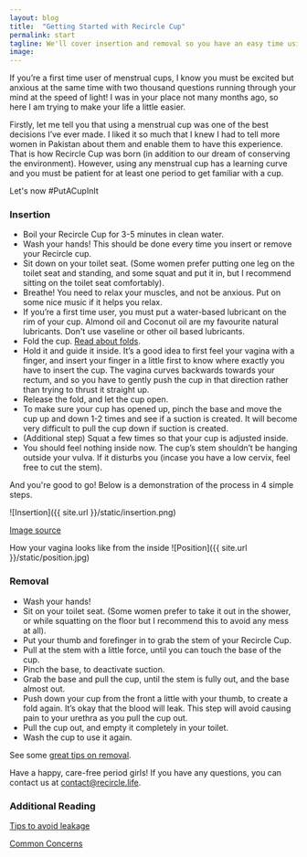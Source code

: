 ```yaml
---
layout: blog
title:  "Getting Started with Recircle Cup"
permalink: start
tagline: We'll cover insertion and removal so you have an easy time using your cup
image:
---
```


If you’re a first time user of menstrual cups, I know you must be excited but anxious at the same time with two thousand questions running through your mind at the speed of light! I was in your place not many months ago, so here I am trying to make your life a little easier.

Firstly, let me tell you that using a menstrual cup was one of the best decisions I’ve ever made. I liked it so much that I knew I had to tell more women in Pakistan about them and enable them to have this experience. That is how Recircle Cup was born (in addition to our dream of conserving the environment). However, using any menstrual cup has a learning curve and you must be patient for at least one period to get familiar with a cup.

Let's now #PutACupInIt


### Insertion

* Boil your Recircle Cup for 3-5 minutes in clean water.
* Wash your hands! This should be done every time you insert or remove your Recircle cup.
* Sit down on your toilet seat. (Some women prefer putting one leg on the toilet seat and standing, and some squat and put it in,  but I recommend sitting on the toilet seat comfortably).
* Breathe! You need to relax your muscles, and not be anxious. Put on some nice music if it helps you relax.
* If you’re a first time user, you must put a water-based lubricant on the rim of your cup. Almond oil and Coconut oil are my favourite natural lubricants. Don't use vaseline or other oil based lubricants.
* Fold the cup. [Read about folds](/folds).
* Hold it and guide it inside. It’s a good idea to first feel your vagina with a finger, and insert your finger in a little first to know where exactly you have to insert the cup. The vagina curves backwards towards your rectum, and so you have to gently push the cup in that direction rather than trying to thrust it straight up.
* Release the fold, and let the cup open.
* To make sure your cup has opened up, pinch the base and move the cup up and down 1-2 times and see if a suction is created. It will become very difficult to pull the cup down if suction is created.
* (Additional step) Squat a few times so that your cup is adjusted inside.
* You should feel nothing inside now. The cup’s stem shouldn’t be hanging outside your vulva. If it disturbs you (incase you have a low cervix, feel free to cut the stem).

And you're good to go! Below is a demonstration of the process in 4 simple steps.

![Insertion]({{ site.url }}/static/insertion.png)

[Image source](http://blog.pslove.co/a-beginners-guide-to-menstrual-cups)

How your vagina looks like from the inside
![Position]({{ site.url }}/static/position.jpg)


### Removal

* Wash your hands!
* Sit on your toilet seat. (Some women prefer to take it out in the shower, or while squatting on the floor but I recommend this to avoid any mess at all).
* Put your thumb and forefinger in to grab the stem of your Recircle Cup.
* Pull at the stem with a little force, until you can touch the base of the cup.
* Pinch the base, to deactivate suction.
* Grab the base and pull the cup, until the stem is fully out, and the base almost out.
* Push down your cup from the front a little with your thumb, to create a fold again. It’s okay that the blood will leak. This step will avoid causing pain to your urethra as you pull the cup out.
* Pull the cup out, and empty it completely in your toilet.
* Wash the cup to use it again.

See some [great tips on removal](https://www.youtube.com/watch?v=BuysKXj82Gg).

Have a happy, care-free period girls! If you have any questions, you can contact us at
[contact@recircle.life](mailto:contact@recircle.life).

### Additional Reading

[Tips to avoid leakage](/avoid-leakage)

[Common Concerns](/common-concerns)



